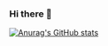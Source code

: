 ### Hi there 👋

[![Anurag's GitHub stats](https://github-readme-stats.vercel.app/api?username=w8ste&show_icons=true&theme=gruvbox&count_private=true&bg_color=00000000)](https://github.com/anuraghazra/github-readme-stats)

